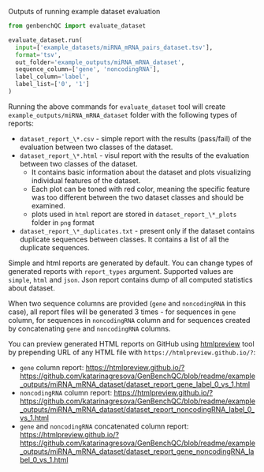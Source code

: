 Outputs of running example dataset evaluation

```python
from genbenchQC import evaluate_dataset

evaluate_dataset.run(
  input=['example_datasets/miRNA_mRNA_pairs_dataset.tsv'], 
  format='tsv', 
  out_folder='example_outputs/miRNA_mRNA_dataset', 
  sequence_column=['gene', 'noncodingRNA'], 
  label_column='label', 
  label_list=['0', '1']
)
```

Running the above commands for `evaluate_dataset` tool will create `example_outputs/miRNA_mRNA_dataset` folder with the following types of reports:
- `dataset_report_\*.csv` - simple report with the results (pass/fail) of the evaluation between two classes of the dataset.
- `dataset_report_\*.html` - visul report with the results of the evaluation between two classes of the dataset. 
  - It contains basic information about the dataset and plots visualizing individual features of the dataset. 
  - Each plot can be toned with red color, meaning the specific feature was too different between the two dataset classes and should be examined.
  - plots used in `html` report are stored in `dataset_report_\*_plots` folder in `png` format
- `dataset_report_\*_duplicates.txt` - present only if the dataset contains duplicate sequences between classes. It contains a list of all the duplicate sequences.

Simple and html reports are generated by default. You can change types of generated reports with `report_types` argument. Supported values are `simple`, `html` and `json`. Json report contains dump of all computed statistics about dataset.

When two sequence columns are provided (`gene` and `noncodingRNA` in this case), all report files will be generated 3 times - for sequences in `gene` column, for sequences in `noncodingRNA` column and for sequences created by concatenating `gene` and `noncodingRNA` columns.

You can preview generated HTML reports on GitHub using [htmlpreview](https://github.com/htmlpreview/htmlpreview.github.com) tool by prepending URL of any HTML file with `https://htmlpreview.github.io/?`:

- `gene` column report: https://htmlpreview.github.io/?https://github.com/katarinagresova/GenBenchQC/blob/readme/example_outputs/miRNA_mRNA_dataset/dataset_report_gene_label_0_vs_1.html
- `noncodingRNA` column report: https://htmlpreview.github.io/?https://github.com/katarinagresova/GenBenchQC/blob/readme/example_outputs/miRNA_mRNA_dataset/dataset_report_noncodingRNA_label_0_vs_1.html
- `gene` and `noncodingRNA` concatenated column report: https://htmlpreview.github.io/?https://github.com/katarinagresova/GenBenchQC/blob/readme/example_outputs/miRNA_mRNA_dataset/dataset_report_gene_noncodingRNA_label_0_vs_1.html